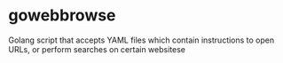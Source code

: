 # gowebbrowse
Golang script that accepts YAML files which contain instructions to open URLs, or perform searches on certain websitese
